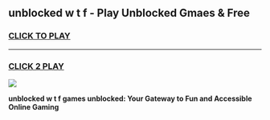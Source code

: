 
## unblocked w t f - Play Unblocked Gmaes & Free
<h3>
<a href="https://news.freeplayer.one?title=unblocked_w_t_f&ref=16F">CLICK TO PLAY</a></h3>
<hr>

<h3>
<a href="https://news.freeplayer.one?title=unblocked_w_t_f&ref=16F">CLICK 2 PLAY</a>
  
</h3>

<a href="https://news.freeplayer.one?title=unblocked_w_t_f&ref=16F/"><img src="https://clearcache.store/games.png"></a>


**unblocked w t f games unblocked: Your Gateway to Fun and Accessible Online Gaming**

